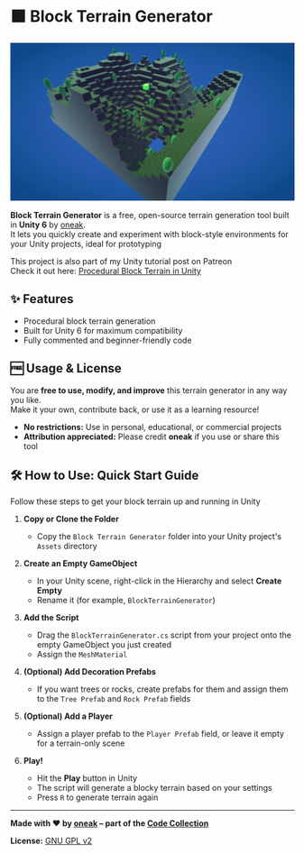 # 🟫 Block Terrain Generator

![Screenshot](screenshot.png)

**Block Terrain Generator** is a free, open-source terrain generation tool built in **Unity 6** by [oneak](https://realmmadness.com/oneak).  
It lets you quickly create and experiment with block-style environments for your Unity projects, ideal for prototyping

This project is also part of my Unity tutorial post on Patreon  
Check it out here: [Procedural Block Terrain in Unity](https://www.patreon.com/posts/procedural-block-132631336?utm_medium=clipboard_copy&utm_source=copyLink&utm_campaign=postshare_creator&utm_content=join_link)

## ✨ Features
- Procedural block terrain generation
- Built for Unity 6 for maximum compatibility
- Fully commented and beginner-friendly code

## 🆓 Usage & License

You are **free to use, modify, and improve** this terrain generator in any way you like.  
Make it your own, contribute back, or use it as a learning resource!

- **No restrictions:** Use in personal, educational, or commercial projects
- **Attribution appreciated:** Please credit **oneak** if you use or share this tool

## 🛠️ How to Use: Quick Start Guide

Follow these steps to get your block terrain up and running in Unity

1. **Copy or Clone the Folder**  
   - Copy the `Block Terrain Generator` folder into your Unity project's `Assets` directory

2. **Create an Empty GameObject**  
   - In your Unity scene, right-click in the Hierarchy and select **Create Empty** 
   - Rename it (for example, `BlockTerrainGenerator`)

3. **Add the Script**  
   - Drag the `BlockTerrainGenerator.cs` script from your project onto the empty GameObject you just created
   - Assign the `MeshMaterial`

6. **(Optional) Add Decoration Prefabs**  
   - If you want trees or rocks, create prefabs for them and assign them to the `Tree Prefab` and `Rock Prefab` fields

7. **(Optional) Add a Player**  
   - Assign a player prefab to the `Player Prefab` field, or leave it empty for a terrain-only scene

8. **Play!**  
   - Hit the **Play** button in Unity
   - The script will generate a blocky terrain based on your settings
   - Press `R` to generate terrain again

---

**Made with ❤️ by [oneak](https://realmmadness.com/oneak) – part of the [Code Collection](../../README.md)**

**License:** [GNU GPL v2](https://www.gnu.org/licenses/old-licenses/gpl-2.0.html)